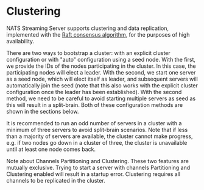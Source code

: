 # Clustering

NATS Streaming Server supports clustering and data replication, implemented with the [Raft consensus algorithm](https://raft.github.io/), for the purposes of high availability.

There are two ways to bootstrap a cluster: with an explicit cluster configuration or with "auto" configuration using a seed node. With the first, we provide the IDs of the nodes participating in the cluster. In this case, the participating nodes will elect a leader. With the second, we start one server as a seed node, which will elect itself as leader, and subsequent servers will automatically join the seed \(note that this also works with the explicit cluster configuration once the leader has been established\). With the second method, we need to be careful to avoid starting multiple servers as seed as this will result in a split-brain. Both of these configuration methods are shown in the sections below.

It is recommended to run an odd number of servers in a cluster with a minimum of three servers to avoid split-brain scenarios. Note that if less than a majority of servers are available, the cluster cannot make progress, e.g. if two nodes go down in a cluster of three, the cluster is unavailable until at least one node comes back.

Note about Channels Partitioning and Clustering. These two features are mutually exclusive. Trying to start a server with channels Partitioning and Clustering enabled will result in a startup error. Clustering requires all channels to be replicated in the cluster.


